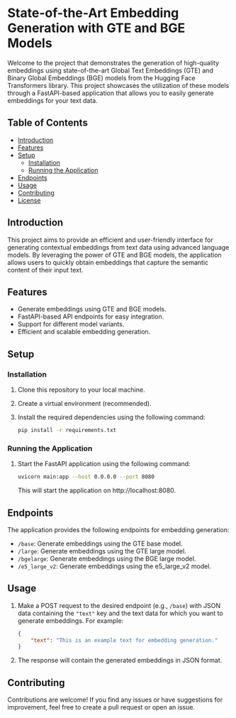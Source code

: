 # **State-of-the-Art Embedding Generation with GTE and BGE Models**

Welcome to the project that demonstrates the generation of high-quality embeddings using state-of-the-art Global Text Embeddings (GTE) and Binary Global Embeddings (BGE) models from the Hugging Face Transformers library. This project showcases the utilization of these models through a FastAPI-based application that allows you to easily generate embeddings for your text data.

## Table of Contents

- [Introduction](#introduction)
- [Features](#features)
- [Setup](#setup)
  - [Installation](#installation)
  - [Running the Application](#running-the-application)
- [Endpoints](#endpoints)
- [Usage](#usage)
- [Contributing](#contributing)
- [License](#license)

## Introduction

This project aims to provide an efficient and user-friendly interface for generating contextual embeddings from text data using advanced language models. By leveraging the power of GTE and BGE models, the application allows users to quickly obtain embeddings that capture the semantic content of their input text.

## Features

- Generate embeddings using GTE and BGE models.
- FastAPI-based API endpoints for easy integration.
- Support for different model variants.
- Efficient and scalable embedding generation.

## Setup

### Installation

1. Clone this repository to your local machine.
2. Create a virtual environment (recommended).
3. Install the required dependencies using the following command:

   ```bash
   pip install -r requirements.txt
   ```

### Running the Application

1. Start the FastAPI application using the following command:

   ```bash
   uvicorn main:app --host 0.0.0.0 --port 8080
   ```

   This will start the application on http://localhost:8080.

## Endpoints

The application provides the following endpoints for embedding generation:

- `/base`: Generate embeddings using the GTE base model.
- `/large`: Generate embeddings using the GTE large model.
- `/bgelarge`: Generate embeddings using the BGE large model.
- `/e5_large_v2`: Generate embeddings using the e5_large_v2 model.

## Usage

1. Make a POST request to the desired endpoint (e.g., `/base`) with JSON data containing the `"text"` key and the text data for which you want to generate embeddings. For example:

   ```json
   {
       "text": "This is an example text for embedding generation."
   }
   ```

2. The response will contain the generated embeddings in JSON format.

## Contributing

Contributions are welcome! If you find any issues or have suggestions for improvement, feel free to create a pull request or open an issue.
